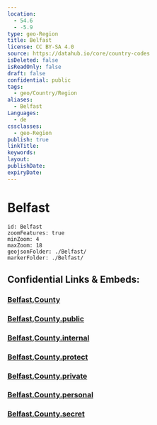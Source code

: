 ```yaml
---
location:
  - 54.6
  - -5.9
type: geo-Region
title: Belfast
license: CC BY-SA 4.0
source: https://datahub.io/core/country-codes
isDeleted: false
isReadOnly: false
draft: false
confidential: public
tags:
  - geo/Country/Region
aliases:
  - Belfast
Languages:
  - de
cssclasses:
  - geo-Region
publish: true
linkTitle:
keywords:
layout:
publishDate:
expiryDate:
---
```


# Belfast

```leaflet
id: Belfast
zoomFeatures: true 
minZoom: 4 
maxZoom: 18
geojsonFolder: ./Belfast/
markerFolder: ./Belfast/
```


## Confidential Links & Embeds: 

### [Belfast,County](/_Standards/Earth/Continent/Europe/Europe~North/UK/Ireland~North/counties~Ireland~North/Belfast,County.md) 

### [Belfast,County.public](/_public/Earth/Continent/Europe/Europe~North/UK/Ireland~North/counties~Ireland~North/Belfast,County.public.md) 

### [Belfast,County.internal](/_internal/Earth/Continent/Europe/Europe~North/UK/Ireland~North/counties~Ireland~North/Belfast,County.internal.md) 

### [Belfast,County.protect](/_protect/Earth/Continent/Europe/Europe~North/UK/Ireland~North/counties~Ireland~North/Belfast,County.protect.md) 

### [Belfast,County.private](/_private/Earth/Continent/Europe/Europe~North/UK/Ireland~North/counties~Ireland~North/Belfast,County.private.md) 

### [Belfast,County.personal](/_personal/Earth/Continent/Europe/Europe~North/UK/Ireland~North/counties~Ireland~North/Belfast,County.personal.md) 

### [Belfast,County.secret](/_secret/Earth/Continent/Europe/Europe~North/UK/Ireland~North/counties~Ireland~North/Belfast,County.secret.md)

